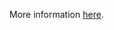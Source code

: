 More information [here](https://docs.bridgecrew.io/docs/ensure-aws-glue-component-is-associated-with-a-security-configuration).
